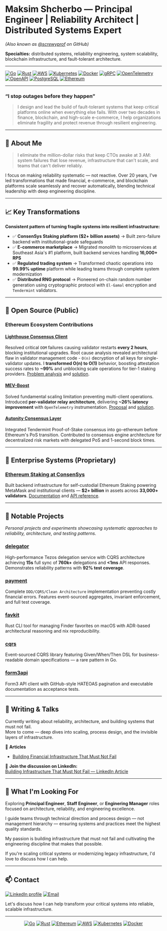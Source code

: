 <!-- Maksim Shcherbo GitHub profile (screwyprof) -->
<!-- Summary: Principal Engineer specializing in clean architecture, quality, distributed systems, and blockchain infrastructure. -->
# Maksim Shcherbo — Principal Engineer | Reliability Architect | Distributed Systems Expert

*(Also known as [@screwyprof](https://github.com/screwyprof) on GitHub)*

**Specialties:** distributed systems, reliability engineering, system scalability, blockchain infrastructure, and fault-tolerant architecture.

---

[![Go](https://img.shields.io/badge/Go-00ADD8?style=flat-square&logo=go&logoColor=white)](https://go.dev)
[![Rust](https://img.shields.io/badge/Rust-D34516?style=flat-square&logo=rust&logoColor=white)](https://www.rust-lang.org)
[![AWS](https://img.shields.io/badge/Cloud-AWS-FF9900?style=flat-square&logo=amazon-aws&logoColor=white)](https://aws.amazon.com)
[![Kubernetes](https://img.shields.io/badge/Kubernetes-326CE5?style=flat-square&logo=kubernetes&logoColor=white)](https://kubernetes.io)
[![Docker](https://img.shields.io/badge/Docker-257bd6?style=flat-square&logo=docker&logoColor=white)](https://www.docker.com)
[![gRPC](https://img.shields.io/badge/gRPC-protocol-blue?style=flat-square&logo=grpc)](https://grpc.io)
[![OpenTelemetry](https://img.shields.io/badge/OpenTelemetry-blue?style=flat-square&logo=opentelemetry)](https://opentelemetry.io/)
[![OpenAPI](https://img.shields.io/badge/OpenAPI-6BA539?style=flat-square&logo=openapiinitiative&logoColor=white)](https://www.openapis.org)
[![PostgreSQL](https://img.shields.io/badge/PostgreSQL-336791?style=flat-square&logo=postgresql&logoColor=white)](https://www.postgresql.org/)
[![Ethereum](https://img.shields.io/badge/Ethereum-3C3C3D?style=flat-square&logo=ethereum&logoColor=white)](https://ethereum.org)

---

### “I stop outages before they happen”

> I design and lead the build of fault-tolerant systems that keep critical platforms online when everything else fails. With over two decades in finance, blockchain, and high-scale e-commerce, I help organizations eliminate fragility and protect revenue through resilient engineering.

---

## 🧠 About Me

> I eliminate the million-dollar risks that keep CTOs awake at 3 AM: system failures that lose revenue, infrastructure that can't scale, and teams that can't deliver reliably.

I focus on making reliability systematic — not reactive. Over 20 years, I've led transformations that made financial, e-commerce, and blockchain platforms scale seamlessly and recover automatically, blending technical leadership with deep engineering discipline.

---

## 📈 Key Transformations

**Consistent pattern of turning fragile systems into resilient infrastructure:**

- ✅ **ConsenSys Staking platform ($2+ billion assets)** → Built zero-failure backend with institutional-grade safeguards
- ✅ **E-commerce marketplace** → Migrated monolith to microservices at Southeast Asia's #1 platform, built backend services handling **16,000+ RPS**
- ✅ **Regulated trading system** → Transformed chaotic operations into **99.99% uptime** platform while leading teams through complete system modernization
- ✅ **Distributed RNG protocol** → Pioneered on-chain random number generation using cryptographic protocol with `El-Gamal` encryption and `Tendermint` validators.

<!--
<details open>
<summary>📊 Key metrics summary</summary>

| Area | Metric | Description |
|-------|---------|-------------|
| Reliability | 99.99% uptime | Transformed chaotic system to HA platform |
| Scale | 16,000+ RPS | Designed backend services at major e-commerce platform |
| Assets | $2+ billion | Safeguarded assets on ConsenSys staking backend |
</details>
-->

---

## 🧩 Open Source (Public)

### Ethereum Ecosystem Contributions

#### [Lighthouse Consensus Client](https://github.com/sigp/lighthouse)

Resolved critical `OOM` failures causing validator restarts **every 2 hours**, blocking institutional upgrades. Root cause analysis revealed architectural flaw in validator management code - `O(n)` decryption of all keys for single-validator updates. I **transformed O(n) to O(1)** behavior, boosting attestation success rates to **~99%** and unblocking scale operations for tier-1 staking providers. [Problem analysis](https://github.com/sigp/lighthouse/issues/4936) and [solution](https://github.com/sigp/lighthouse/pull/4126).

#### [MEV-Boost](https://github.com/flashbots/mev-boost)

Solved fundamental scaling limitation preventing multi-client operations. Introduced **per-validator relay architecture**, delivering **~26% latency improvement** with `OpenTelemetry` instrumentation. [Proposal](https://github.com/flashbots/mev-boost/issues/455) and [solution](https://github.com/flashbots/mev-boost/pull/470).

#### [Autonity Consensus Layer](https://github.com/autonity/autonity)

Integrated Tendermint Proof-of-Stake consensus into go-ethereum before Ethereum's PoS transition. Contributed to consensus engine architecture for decentralized risk markets with delegated PoS and 1-second block times.

---

## 🏢 Enterprise Systems (Proprietary)

### [Ethereum Staking at ConsenSys](https://consensys.io/staking)

Built backend infrastructure for self-custodial Ethereum Staking powering MetaMask and institutional clients — **$2+ billion** in assets across **33,000+ validators**. [Documentation](https://docs.staking.consensys.io/staking-help) and [API reference](https://docs.staking.consensys.io/docs/staking-api).

---

## 💎 Notable Projects

*Personal projects and experiments showcasing systematic approaches to reliability, architecture, and testing patterns.*

### [delegator](https://github.com/screwyprof/delegator)

High-performance Tezos delegation service with CQRS architecture achieving **15s** full sync of **760k+** delegations and **<1ms** API responses. Demonstrates reliability patterns with **92% test coverage**.

### [payment](https://github.com/screwyprof/payment)

Complete `DDD/CQRS/Clean Architecture` implementation preventing costly financial errors. Features event-sourced aggregates, invariant enforcement, and full test coverage.

### [favkit](https://github.com/screwyprof/favkit)

Rust CLI tool for managing Finder favorites on macOS with ADR-based architectural reasoning and nix reproducibility.

### [cqrs](https://github.com/screwyprof/cqrs)

Event-sourced CQRS library featuring Given/When/Then DSL for business-readable domain specifications — a rare pattern in Go.

### [form3api](https://github.com/screwyprof/form3api)

Form3 API client with GitHub-style HATEOAS pagination and executable documentation as acceptance tests.

---

## 🎤 Writing & Talks

Currently writing about reliability, architecture, and building systems that must not fail.  
More to come — deep dives into scaling, process design, and the invisible layers of infrastructure.

📘 **Articles**
- [Building Financial Infrastructure That Must Not Fail](./articles/building-financial-infrastructure-that-must-not-fail.md)

💬 **Join the discussion on LinkedIn:**  
[Building Infrastructure That Must Not Fail — LinkedIn Article](https://www.linkedin.com/pulse/building-infrastructure-must-fail-maksim-shcherbo-1d4se)

---

## 🎯 What I'm Looking For

Exploring **Principal Engineer**, **Staff Engineer**, or **Enginering Manager** roles focused on architecture, reliability, and engineering excellence.

I guide teams through technical direction and process design — not management hierarchy — ensuring systems and practices meet the highest quality standards.

My passion is building infrastructure that must not fail and cultivating the engineering discipline that makes that possible.  

If you're scaling critical systems or modernizing legacy infrastructure, I'd love to discuss how I can help.

---

## 📫 Contact

<a href="https://linkedin.com/in/maksim-shcherbo"><img src="https://custom-icon-badges.demolab.com/badge/LinkedIn-0A66C2?style=flat-square&logo=linkedin-white&logoColor=fff" alt="LinkedIn profile"></a> <a href="mailto:max@happygopher.nl"><img src="https://img.shields.io/badge/Email-D14836?style=flat-square&logo=gmail&logoColor=white" alt="Email"></a>

Let's discuss how I can help transform your critical systems into reliable, scalable infrastructure.


---

<!--
<p align="center">
  <img src="https://komarev.com/ghpvc/?username=screwyprof&color=gray" alt="Profile views">
</p>
-->

<p align="center">
  <a href="https://go.dev"><img alt="Go" src="https://img.shields.io/badge/Go-1E293B?style=flat-square&logo=go&logoColor=white&labelColor=1E293B"></a>
  <a href="https://www.rust-lang.org/"><img alt="Rust" src="https://img.shields.io/badge/Rust-1E293B?style=flat-square&logo=rust&logoColor=white&labelColor=1E293B"></a>
  <a href="https://ethereum.org"><img alt="Ethereum" src="https://img.shields.io/badge/Ethereum-1E293B?style=flat-square&logo=ethereum&logoColor=white&labelColor=1E293B"></a>
  <a href="https://aws.amazon.com"><img alt="AWS" src="https://img.shields.io/badge/Cloud-Amazon_AWS-1E293B?style=flat-square&logo=amazon-aws&logoColor=white&labelColor=1E293B"></a>
  <a href="https://kubernetes.io"><img alt="Kubernetes" src="https://img.shields.io/badge/Kubernetes-1E293B?style=flat-square&logo=kubernetes&logoColor=white&labelColor=1E293B"></a>
  <a href="https://www.docker.com"><img alt="Docker" src="https://img.shields.io/badge/Docker-1E293B?style=flat-square&logo=docker&logoColor=white&labelColor=1E293B"></a>
</p>

<!-- SEO keywords: Golang, Rust, Ethereum, Reliability Engineering, Distributed Systems, Blockchain, DDD, CQRS, AWS, Kubernetes, Docker, CI/CD, PostgreSQL, gRPC, OpenAPI, REST, Scalability, System Architecture, Technical Leadership, Principal Engineer, Staff Engineer -->
